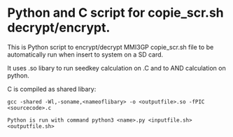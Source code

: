 # Python and C script for copie_scr.sh decrypt/encrypt.
This is Python script to encrypt/decrypt MMI3GP copie_scr.sh file to be
automatically run when insert to system on a SD card. 

It uses .so libary to run seedkey calculation on .C and to AND calculation 
on python.

C is compiled as shared libary:
```
gcc -shared -Wl,-soname,<nameoflibary> -o <outputfile>.so -fPIC <sourcecode>.c 
```
```
Python is run with command python3 <name>.py <inputfile.sh> <outputfile.sh>
```
